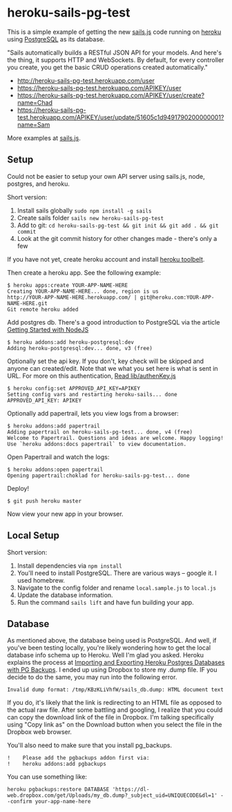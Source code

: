 # heroku-sails-pg-test

This is a simple example of getting the new [sails.js](http://sailsjs.com/)
code running on [heroku](http://www.heroku.com) using [PostgreSQL](http://www.postgresql.org) as its database. 

"Sails automatically builds a RESTful JSON API for your models. And here's the thing,
it supports HTTP and WebSockets. By default, for every controller you create, 
you get the basic CRUD operations created automatically."

* http://heroku-sails-pg-test.herokuapp.com/user
* https://heroku-sails-pg-test.herokuapp.com/APIKEY/user
* https://heroku-sails-pg-test.herokuapp.com/APIKEY/user/create?name=Chad
* https://heroku-sails-pg-test.herokuapp.com/APIKEY/user/update/51605c1d9491790200000001?name=Sam

More examples at [sails.js](http://sailsjs.com/).

## Setup

Could not be easier to setup your own API server using sails.js, node, postgres, and heroku.

Short version:  

1. Install sails globally `sudo npm install -g sails`
1. Create sails folder `sails new heroku-sails-pg-test`
1. Add to git: `cd heroku-sails-pg-test && git init && git add . && git commit`
1. Look at the git commit history for other changes made - there's only a few 

If you have not yet, create heroku account and install [heroku toolbelt](https://toolbelt.heroku.com/).

Then create a heroku app. See the following example:

	$ heroku apps:create YOUR-APP-NAME-HERE
	Creating YOUR-APP-NAME-HERE... done, region is us
	http://YOUR-APP-NAME-HERE.herokuapp.com/ | git@heroku.com:YOUR-APP-NAME-HERE.git
	Git remote heroku added


Add postgres db. There's a good introduction to PostgreSQL via the article [Getting Started with NodeJS](https://devcenter.heroku.com/articles/getting-started-with-nodejs#provision-a-database)

	$ heroku addons:add heroku-postgresql:dev
	Adding heroku-postgresql:dev... done, v3 (free)


Optionally set the api key. If you don't, key check will be skipped and anyone can created/edit.
Note that we what you set here is what is sent in URL.  For more on this authentication,
[Read lib/authenKey.js](lib/authenKey.js)

	$ heroku config:set APPROVED_API_KEY=APIKEY
	Setting config vars and restarting heroku-sails... done
	APPROVED_API_KEY: APIKEY


Optionally add papertrail, lets you view logs from a browser:

	$ heroku addons:add papertrail
	Adding papertrail on heroku-sails-pg-test... done, v4 (free)
	Welcome to Papertrail. Questions and ideas are welcome. Happy logging!
	Use `heroku addons:docs papertrail` to view documentation.

Open Papertrail and watch the logs:

	$ heroku addons:open papertrail
	Opening papertrail:choklad for heroku-sails-pg-test... done


Deploy!

	$ git push heroku master

Now view your new app in your browser.


## Local Setup 

Short version:  

1. Install dependencies via `npm install`
1. You'll need to install PostgreSQL. There are various ways – google it. I used homebrew.
1. Navigate to the config folder and rename `local.sample.js` to `local.js`
1. Update the database information.
1. Run the command `sails lift` and have fun building your app.

## Database

As mentioned above, the database being used is PostgreSQL. And well, if you've been testing locally, you're likely wondering how to get the local database info schema up to Heroku. Well I'm glad you asked. Heroku explains the process at [Importing and Exporting Heroku Postgres Databases with PG Backups](https://devcenter.heroku.com/articles/heroku-postgres-import-export). I ended up using Dropbox to store my .dump file. IF you decide to do the same, you may run into the following error.

`Invalid dump format: /tmp/KBzKLiVhfW/sails_db.dump: HTML document text`

If you do, it's likely that the link is redirecting to an HTML file as opposed to the actual raw file. After some battling and googling, I realize that you could can copy the download link of the file in Dropbox. I'm talking specifically using "Copy link as" on the Download button when you select the file in the Dropbox web browser.

You'll also need to make sure that you install pg_backups.

	!    Please add the pgbackups addon first via:
 	!    heroku addons:add pgbackups

You can use something like:

`heroku pgbackups:restore DATABASE 'https://dl-web.dropbox.com/get/Uploads/my_db.dump?_subject_uid=UNIQUECODE&dl=1' --confirm your-app-name-here`


